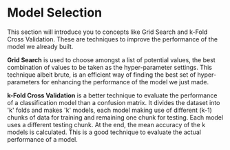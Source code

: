 # Model Selection

This section will introduce you to concepts like Grid Search and k-Fold Cross Validation. These are techniques to improve the performance of the model we already built. 

**Grid Search** is used to choose amongst a list of potential values, the best combination of values to be taken as the hyper-parameter settings. This technique albeit brute, is an efficient way of finding the best set of hyper-parameters for enhancing the performance of the model we just made.

**k-Fold Cross Validation** is a better technique to evaluate the performance of a classification model than a confusion matrix. It divides the dataset into 'k' folds and makes 'k' models, each model making use of different (k-1) chunks of data for training and remaining one chunk for testing. Each model uses a different testing chunk. At the end, the mean accuracy of the k models is calculated. This is a good technique to evaluate the actual performance of a model.

